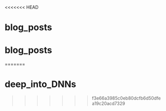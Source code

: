 <<<<<<< HEAD
# blog_posts
# blog_posts
=======
# deep_into_DNNs
>>>>>>> f3e66a3985c0eb80dcfb6d50dfea19c20acd7329
